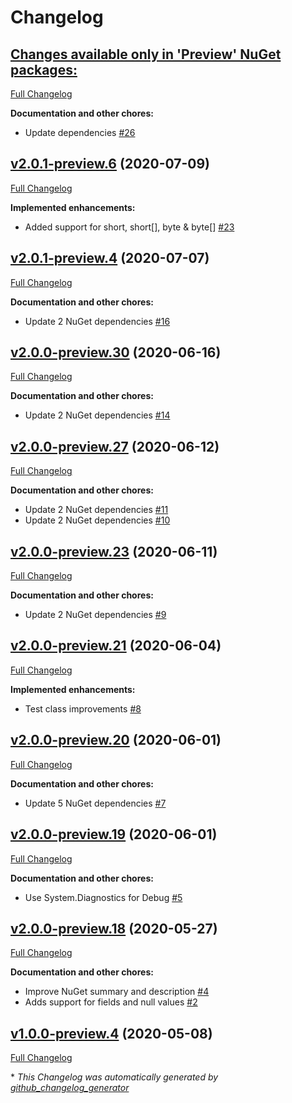 # Changelog

## [**Changes available only in 'Preview' NuGet packages:**](https://github.com/nanoframework/lib-nanoframework.Json/tree/HEAD)

[Full Changelog](https://github.com/nanoframework/lib-nanoframework.Json/compare/v2.0.1-preview.6...HEAD)

**Documentation and other chores:**

- Update dependencies [\#26](https://github.com/nanoframework/lib-nanoFramework.Json/pull/26)

## [v2.0.1-preview.6](https://github.com/nanoframework/lib-nanoframework.Json/tree/v2.0.1-preview.6) (2020-07-09)

[Full Changelog](https://github.com/nanoframework/lib-nanoframework.Json/compare/v2.0.1-preview.4...v2.0.1-preview.6)

**Implemented enhancements:**

- Added support for short, short\[\], byte & byte\[\] [\#23](https://github.com/nanoframework/lib-nanoFramework.Json/pull/23)

## [v2.0.1-preview.4](https://github.com/nanoframework/lib-nanoframework.Json/tree/v2.0.1-preview.4) (2020-07-07)

[Full Changelog](https://github.com/nanoframework/lib-nanoframework.Json/compare/v2.0.0-preview.30...v2.0.1-preview.4)

**Documentation and other chores:**

- Update 2 NuGet dependencies [\#16](https://github.com/nanoframework/lib-nanoFramework.Json/pull/16)

## [v2.0.0-preview.30](https://github.com/nanoframework/lib-nanoframework.Json/tree/v2.0.0-preview.30) (2020-06-16)

[Full Changelog](https://github.com/nanoframework/lib-nanoframework.Json/compare/v2.0.0-preview.27...v2.0.0-preview.30)

**Documentation and other chores:**

- Update 2 NuGet dependencies [\#14](https://github.com/nanoframework/lib-nanoFramework.Json/pull/14)

## [v2.0.0-preview.27](https://github.com/nanoframework/lib-nanoframework.Json/tree/v2.0.0-preview.27) (2020-06-12)

[Full Changelog](https://github.com/nanoframework/lib-nanoframework.Json/compare/v2.0.0-preview.23...v2.0.0-preview.27)

**Documentation and other chores:**

- Update 2 NuGet dependencies [\#11](https://github.com/nanoframework/lib-nanoFramework.Json/pull/11)
- Update 2 NuGet dependencies [\#10](https://github.com/nanoframework/lib-nanoFramework.Json/pull/10)

## [v2.0.0-preview.23](https://github.com/nanoframework/lib-nanoframework.Json/tree/v2.0.0-preview.23) (2020-06-11)

[Full Changelog](https://github.com/nanoframework/lib-nanoframework.Json/compare/v2.0.0-preview.21...v2.0.0-preview.23)

**Documentation and other chores:**

- Update 2 NuGet dependencies [\#9](https://github.com/nanoframework/lib-nanoFramework.Json/pull/9)

## [v2.0.0-preview.21](https://github.com/nanoframework/lib-nanoframework.Json/tree/v2.0.0-preview.21) (2020-06-04)

[Full Changelog](https://github.com/nanoframework/lib-nanoframework.Json/compare/v2.0.0-preview.20...v2.0.0-preview.21)

**Implemented enhancements:**

- Test class improvements [\#8](https://github.com/nanoframework/lib-nanoFramework.Json/pull/8)

## [v2.0.0-preview.20](https://github.com/nanoframework/lib-nanoframework.Json/tree/v2.0.0-preview.20) (2020-06-01)

[Full Changelog](https://github.com/nanoframework/lib-nanoframework.Json/compare/v2.0.0-preview.19...v2.0.0-preview.20)

**Documentation and other chores:**

- Update 5 NuGet dependencies [\#7](https://github.com/nanoframework/lib-nanoFramework.Json/pull/7)

## [v2.0.0-preview.19](https://github.com/nanoframework/lib-nanoframework.Json/tree/v2.0.0-preview.19) (2020-06-01)

[Full Changelog](https://github.com/nanoframework/lib-nanoframework.Json/compare/v2.0.0-preview.18...v2.0.0-preview.19)

**Documentation and other chores:**

- Use System.Diagnostics for Debug [\#5](https://github.com/nanoframework/lib-nanoFramework.Json/pull/5)

## [v2.0.0-preview.18](https://github.com/nanoframework/lib-nanoframework.Json/tree/v2.0.0-preview.18) (2020-05-27)

[Full Changelog](https://github.com/nanoframework/lib-nanoframework.Json/compare/v1.0.0-preview.4...v2.0.0-preview.18)

**Documentation and other chores:**

- Improve NuGet summary and description [\#4](https://github.com/nanoframework/lib-nanoFramework.Json/pull/4)
- Adds support for fields and null values [\#2](https://github.com/nanoframework/lib-nanoFramework.Json/pull/2)

## [v1.0.0-preview.4](https://github.com/nanoframework/lib-nanoframework.Json/tree/v1.0.0-preview.4) (2020-05-08)

[Full Changelog](https://github.com/nanoframework/lib-nanoframework.Json/compare/4310d80206a7a8cd9c5b8ba80ff092265fd848d5...v1.0.0-preview.4)



\* *This Changelog was automatically generated by [github_changelog_generator](https://github.com/github-changelog-generator/github-changelog-generator)*
